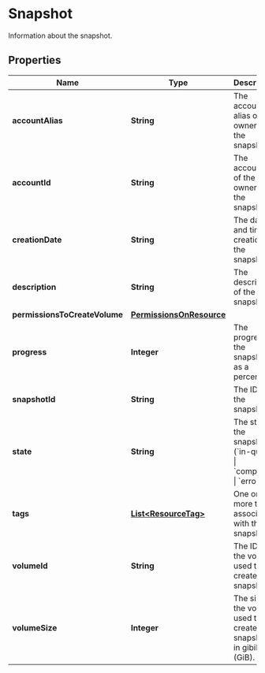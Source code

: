 

# Snapshot

Information about the snapshot.

## Properties

| Name | Type | Description | Notes |
|------------ | ------------- | ------------- | -------------|
|**accountAlias** | **String** | The account alias of the owner of the snapshot. |  [optional] |
|**accountId** | **String** | The account ID of the owner of the snapshot. |  [optional] |
|**creationDate** | **String** | The date and time of creation of the snapshot. |  [optional] |
|**description** | **String** | The description of the snapshot. |  [optional] |
|**permissionsToCreateVolume** | [**PermissionsOnResource**](PermissionsOnResource.md) |  |  [optional] |
|**progress** | **Integer** | The progress of the snapshot, as a percentage. |  [optional] |
|**snapshotId** | **String** | The ID of the snapshot. |  [optional] |
|**state** | **String** | The state of the snapshot (&#x60;in-queue&#x60; \\| &#x60;completed&#x60; \\| &#x60;error&#x60;). |  [optional] |
|**tags** | [**List&lt;ResourceTag&gt;**](ResourceTag.md) | One or more tags associated with the snapshot. |  [optional] |
|**volumeId** | **String** | The ID of the volume used to create the snapshot. |  [optional] |
|**volumeSize** | **Integer** | The size of the volume used to create the snapshot, in gibibytes (GiB). |  [optional] |



